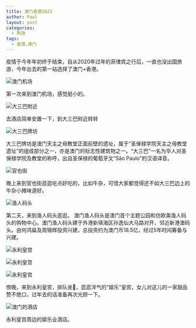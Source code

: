 ```yaml
---
title: 澳门香港2023
author: Paul
layout: post
categories:
  - 旅游
tags:
  - 香港,澳门
---
```


疫情于今年年初终于结束，自从2020年过年的菲律宾之行后，一直也没出国旅游，今年出去的第一站选择了澳门+香港。

![澳门机场](https://imgs.paulreina.com/2023-1012/2023hk_01.png)

第一次来到澳门机场，感觉挺小的。

![大三巴附近](https://imgs.paulreina.com/2023-1012/2023hk_02.png)

去酒店简单安置一下，到大三巴附近转转

![大三巴牌坊](https://imgs.paulreina.com/2023-1012/2023hk_03.png)

大三巴牌坊是澳门天主之母教堂正面前壁的遗址，属于“圣保禄学院天主之母教堂遗址”的组成部分之一，亦是澳门的标志性建筑物之一。“大三巴”一名为华人对圣保禄学院及教堂的称呼，出自圣保禄的葡萄牙文“São Paulo”的汉语译音。 

![官也街](https://imgs.paulreina.com/2023-1012/2023hk_04.png)

晚上来到官也街逛逛吃点好吃的，比如牛杂，可惜大家都觉得还不如大三巴边上的牛杂小摊味道好。

![渔人码头](https://imgs.paulreina.com/2023-1012/2023hk_05.png)

第二天，来到渔人码头逛逛。
澳门渔人码头是澳门首个主题公园和仿欧美渔人码头的购物中心。澳门渔人码头建于外港新填海区孙逸仙大马路对开，邻近新港澳码头。由何鸿燊及周锦辉投资兴建，总投资约为澳门币18.5亿，经过5年时间筹备与兴建。

![永利皇宫](https://imgs.paulreina.com/2023-1012/2023hk_06.png)

![永利皇宫](https://imgs.paulreina.com/2023-1012/2023hk_08.png)

![永利皇宫](https://imgs.paulreina.com/2023-1012/2023hk_07.png)

傍晚，来到永利皇宫，排队坐🚠，逛逛洋气的“娱乐”皇宫，女儿对这儿的一家甜品赞不绝口，过年去的话准备再次光顾一下。

![澳门的酒店](https://imgs.paulreina.com/2023-1012/2023hk_09.png)

永利皇宫周边的娱乐业酒店。